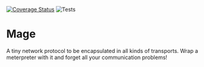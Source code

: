 [![Coverage Status](https://coveralls.io/repos/github/dzervas/mage/badge.svg?branch=master)](https://coveralls.io/github/dzervas/mage?branch=master)
![Tests](https://github.com/dzervas/mage/workflows/Tests/badge.svg)

# Mage

A tiny network protocol to be encapsulated in all kinds of transports.
Wrap a meterpreter with it and forget all your communication problems!
